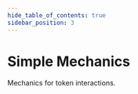 ```yaml
---
hide_table_of_contents: true
sidebar_position: 3
---
```


# Simple Mechanics

Mechanics for token interactions.
